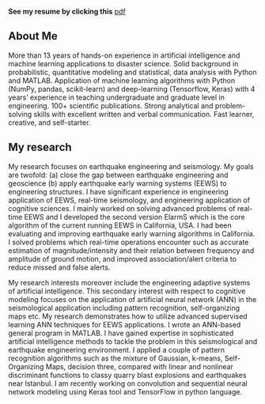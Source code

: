 **See my resume by clicking this** [pdf](./serdarKuyukResume.pdf)

## About Me
More than 13 years of hands-on experience in artificial intelligence and machine learning applications to disaster science. Solid background in probabilistic, quantitative modeling and statistical, data analysis with Python and MATLAB. Application of machine learning algorithms with Python (NumPy, pandas, scikit-learn) and deep-learning (Tensorflow, Keras) with 4 years’ experience in teaching undergraduate and graduate level in engineering. 100+ scientific publications. Strong analytical and problem-solving skills with excellent written and verbal communication. Fast learner, creative, and self-starter.

## My research
My research focuses on earthquake engineering and seismology. My goals are twofold: (a) close the gap between earthquake engineering and geoscience (b) apply earthquake early warning systems (EEWS) to engineering structures. I have significant experience in engineering application of EEWS, real-time seismology, and engineering application of cognitive sciences. I mainly worked on solving advanced problems of real-time EEWS and I developed the second version ElarmS which is the core algorithm of the current running EEWS in California, USA. I had been evaluating and improving earthquake early warning algorithms in California. I solved problems which real-time operations encounter such as accurate estimation of magnitude/intensity and their relation between frequency and amplitude of ground motion, and improved association/alert criteria to reduce missed and false alerts.

My research interests moreover include the engineering adaptive systems of artificial intelligence. This secondary interest with respect to cognitive modeling focuses on the application of artificial neural network (ANN) in the seismological application including pattern recognition, self-organizing maps etc. My research demonstrates how to utilize advanced supervised learning ANN techniques for EEWS applications. I wrote an ANN-based general program in MATLAB. I have gained expertise in sophisticated artificial intelligence methods to tackle the problem in this seismological and earthquake engineering environment. I applied a couple of pattern recognition algorithms such as the mixture of Gaussian, k-means, Self-Organizing Maps, decision three, compared with linear and nonlinear discriminant functions to classy quarry blast explosions and earthquakes near Istanbul. I am recently working on convolution and sequential neural network modeling using Keras tool and TensorFlow in python language.
